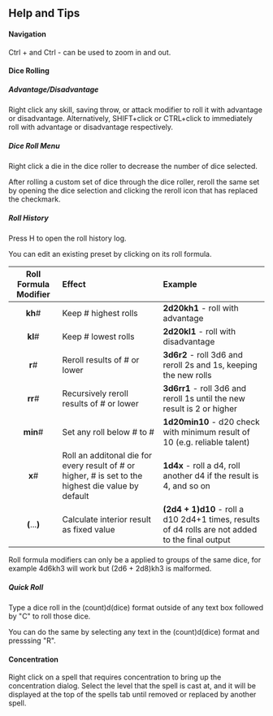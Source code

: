 ## Help and Tips

#### Navigation
Ctrl + and Ctrl - can be used to zoom in and out.

#### Dice Rolling

##### Advantage/Disadvantage
Right click any skill, saving throw, or attack modifier to roll it with advantage or disadvantage.
Alternatively, SHIFT+click or CTRL+click to immediately roll with advantage or disadvantage respectively.

##### Dice Roll Menu
Right click a die in the dice roller to decrease the number of dice selected.

After rolling a custom set of dice through the dice roller, reroll the same set by opening the dice selection and clicking the reroll icon that has replaced the checkmark.

##### Roll History
Press H to open the roll history log.

You can edit an existing preset by clicking on its roll formula.

Roll Formula Modifier        |  Effect  | Example
:-------------------------:|:-------------------------|:-------------------------
**kh**#  | Keep # highest rolls | **2d20kh1** - roll with advantage
**kl**#  | Keep # lowest rolls | **2d20kl1** - roll with disadvantage
**r**#  |   Reroll results of # or lower | **3d6r2** - roll 3d6 and reroll 2s and 1s, keeping the new rolls
**rr**#  |   Recursively reroll results of # or lower   | **3d6rr1** - roll 3d6 and reroll 1s until the new result is 2 or higher
**min**# | Set any roll below # to # | **1d20min10** - d20 check with minimum result of 10 (e.g. reliable talent)
**x**# | Roll an additonal die for every result of # or higher, # is set to the highest die value by default | **1d4x** - roll a d4, roll another d4 if the result is 4, and so on
**(**...**)**  | Calculate interior result as fixed value | **(2d4 + 1)d10** - roll a d10 2d4+1 times, results of d4 rolls are not added to the final output

Roll formula modifiers can only be a applied to groups of the same dice, for example 4d6kh3 will work but (2d6 + 2d8)kh3 is malformed.

##### Quick Roll
Type a dice roll in the (count)d(dice) format outside of any text box followed by "C" to roll those dice.

You can do the same by selecting any text in the (count)d(dice) format and presssing "R".

#### Concentration
Right click on a spell that requires concentration to bring up the concentration dialog.
Select the level that the spell is cast at, and it will be displayed at the top of the spells tab until removed or replaced by another spell.
